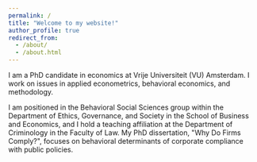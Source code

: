```yaml
---
permalink: /
title: "Welcome to my website!"
author_profile: true
redirect_from: 
  - /about/
  - /about.html
---
```


I am a PhD candidate in economics at Vrije Universiteit (VU) Amsterdam. I work on issues in applied econometrics, behavioral economics, and methodology. 

I am positioned in the Behavioral Social Sciences group within the Department of Ethics, Governance, and Society in the School of Business and Economics, and I hold a teaching affiliation at the Department of Criminology in the Faculty of Law. My PhD dissertation, "Why Do Firms Comply?", focuses on behavioral determinants of corporate compliance with public policies.
